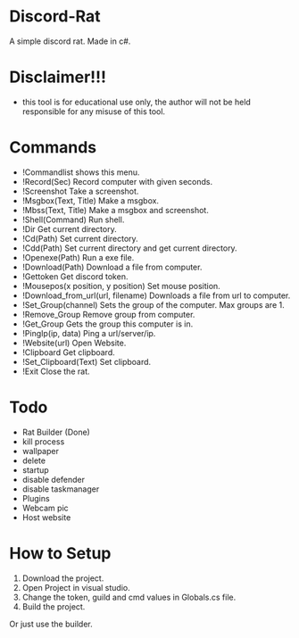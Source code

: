 # Discord-Rat
A simple discord rat. Made in c#.

# Disclaimer!!!
* this tool is for educational use only, the author will not be held responsible for any misuse of this tool.

# Commands
* !Commandlist shows this menu.
* !Record(Sec) Record computer with given seconds.
* !Screenshot Take a screenshot.
* !Msgbox(Text, Title) Make a msgbox.
* !Mbss(Text, Title) Make a msgbox and screenshot.
* !Shell(Command) Run shell.
* !Dir Get current directory.
* !Cd(Path) Set current directory.
* !Cdd(Path) Set current directory and get current directory.
* !Openexe(Path) Run a exe file.
* !Download(Path) Download a file from computer.
* !Gettoken Get discord token.
* !Mousepos(x position, y position) Set mouse position.
* !Download_from_url(url, filename) Downloads a file from url to computer.
* !Set_Group(channel) Sets the group of the computer. Max groups are 1.
* !Remove_Group Remove group from computer.
* !Get_Group Gets the group this computer is in.
* !PingIp(ip, data) Ping a url/server/ip.
* !Website(url) Open Website.
* !Clipboard Get clipboard.
* !Set_Clipboard(Text) Set clipboard.
* !Exit Close the rat.

# Todo
* Rat Builder (Done)
* kill process
* wallpaper
* delete
* startup
* disable defender
* disable taskmanager
* Plugins
* Webcam pic
* Host website

# How to Setup
1) Download the project.
2) Open Project in visual studio.
3) Change the token, guild and cmd values in Globals.cs file.
4) Build the project.
   
Or just use the builder.

